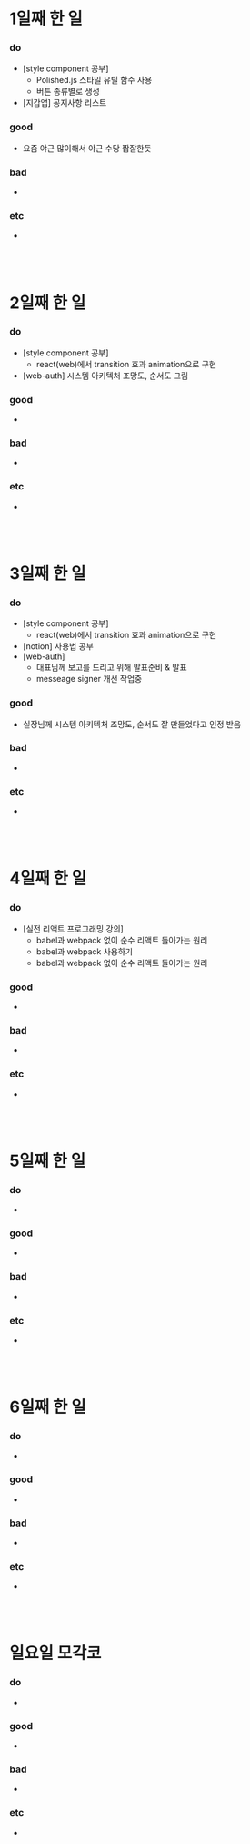 # 1일째 한 일 
### do
- [style component 공부] 
	- Polished.js 스타일 유틸 함수 사용
	- 버튼 종류별로 생성
- [지갑앱] 공지사항 리스트 

### good
- 요즘 야근 많이해서 야근 수당 짭잘한듯

### bad
- 

### etc
- 

<br /><br />

# 2일째 한 일 
### do
- [style component 공부] 
	- react(web)에서 transition 효과 animation으로 구현
- [web-auth] 시스템 아키텍처 조망도, 순서도 그림

### good
-

### bad
-

### etc
-

<br /><br />

# 3일째 한 일 
### do
- [style component 공부] 
	- react(web)에서 transition 효과 animation으로 구현
- [notion] 사용법 공부
- [web-auth] 
  - 대표님께 보고를 드리고 위해 발표준비 & 발표
  - messeage signer 개선 작업중

### good
- 실장님께 시스템 아키텍처 조망도, 순서도 잘 만들었다고 인정 받음

### bad
-

### etc
-

<br /><br />

# 4일째 한 일 
### do
- [실전 리액트 프로그래밍 강의] 
	- babel과 webpack 없이 순수 리액트 돌아가는 원리
  - babel과 webpack 사용하기
  - babel과 webpack 없이 순수 리액트 돌아가는 원리

### good
-

### bad
-

### etc
- 

<br /><br />

# 5일째 한 일 
### do
-

### good
-

### bad
-

### etc
- 

<br /><br />

# 6일째 한 일 
### do
-

### good
-
 
### bad
-

### etc
-

<br /><br />

# 일요일 모각코
### do
-

### good
-

### bad
- 

### etc
-

<br /><br />
